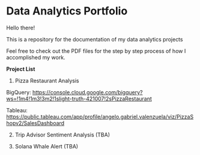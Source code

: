 # Data Analytics Portfolio

Hello there! 

This is a repository for the documentation of my data analytics projects

Feel free to check out the PDF files for the step by step process of how I accomplished my work.


**Project List**
1. Pizza Restaurant Analysis

BigQuery: https://console.cloud.google.com/bigquery?ws=!1m4!1m3!3m2!1slight-truth-421007!2sPizzaRestaurant

Tableau:  https://public.tableau.com/app/profile/angelo.gabriel.valenzuela/viz/PizzaShopv2/SalesDashboard

2. Trip Advisor Sentiment Analysis (TBA)

3. Solana Whale Alert (TBA)



